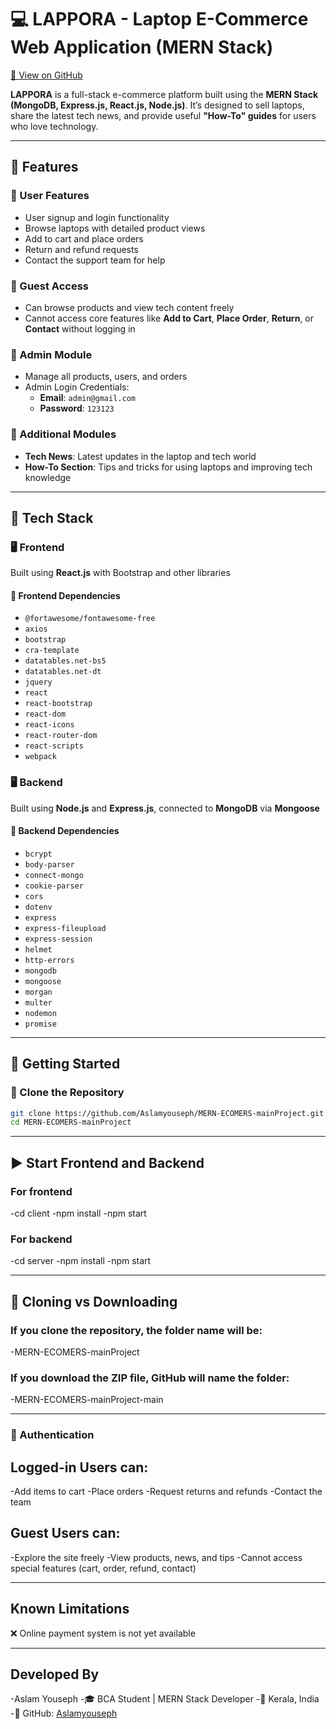 # 💻 LAPPORA - Laptop E-Commerce Web Application (MERN Stack)
[🔗 View on GitHub](https://github.com/Aslamyouseph/MERN-ECOMERS-mainProject)

**LAPPORA** is a full-stack e-commerce platform built using the **MERN Stack (MongoDB, Express.js, React.js, Node.js)**. It’s designed to sell laptops, share the latest tech news, and provide useful **"How-To" guides** for users who love technology.

---

## 🌟 Features

### 👤 User Features
- User signup and login functionality
- Browse laptops with detailed product views
- Add to cart and place orders
- Return and refund requests
- Contact the support team for help

### 👥 Guest Access
- Can browse products and view tech content freely
- Cannot access core features like **Add to Cart**, **Place Order**, **Return**, or **Contact** without logging in

### 🔐 Admin Module
- Manage all products, users, and orders
- Admin Login Credentials:
  - **Email**: `admin@gmail.com`
  - **Password**: `123123`

### 📰 Additional Modules
- **Tech News**: Latest updates in the laptop and tech world
- **How-To Section**: Tips and tricks for using laptops and improving tech knowledge

---

## 🧱 Tech Stack

### 🖥️ Frontend
Built using **React.js** with Bootstrap and other libraries

#### 🔌 Frontend Dependencies
- `@fortawesome/fontawesome-free`
- `axios`
- `bootstrap`
- `cra-template`
- `datatables.net-bs5`
- `datatables.net-dt`
- `jquery`
- `react`
- `react-bootstrap`
- `react-dom`
- `react-icons`
- `react-router-dom`
- `react-scripts`
- `webpack`

### 🖥️ Backend
Built using **Node.js** and **Express.js**, connected to **MongoDB** via **Mongoose**

#### 🔧 Backend Dependencies
- `bcrypt`
- `body-parser`
- `connect-mongo`
- `cookie-parser`
- `cors`
- `dotenv`
- `express`
- `express-fileupload`
- `express-session`
- `helmet`
- `http-errors`
- `mongodb`
- `mongoose`
- `morgan`
- `multer`
- `nodemon`
- `promise`

---

## 🚀 Getting Started

### 📁 Clone the Repository

```bash
git clone https://github.com/Aslamyouseph/MERN-ECOMERS-mainProject.git
cd MERN-ECOMERS-mainProject

```

---

## ▶️ Start Frontend and Backend

### For frontend
-cd client
-npm install
-npm start

### For backend
-cd server
-npm install
-npm start

---

## 📁 Cloning vs Downloading

### If you clone the repository, the folder name will be:

-MERN-ECOMERS-mainProject

### If you download the ZIP file, GitHub will name the folder:

-MERN-ECOMERS-mainProject-main

---

### 🔐 Authentication

## Logged-in Users can:
-Add items to cart
-Place orders
-Request returns and refunds
-Contact the team

## Guest Users can:
-Explore the site freely
-View products, news, and tips
-Cannot access special features (cart, order, refund, contact)

---

## Known Limitations
❌ Online payment system is not yet available

---

## Developed By
-Aslam Youseph
-🎓 BCA Student | MERN Stack Developer
-📍 Kerala, India
-🔗 GitHub: [Aslamyouseph](https://github.com/Aslamyouseph)

